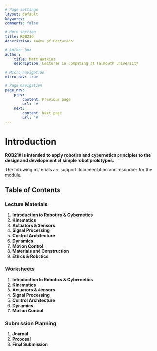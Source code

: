 ```yaml
---
# Page settings
layout: default
keywords:
comments: false

# Hero section
title: ROB210
description: Index of Resources

# Author box
author:
    title: Matt Watkins
    description: Lecturer in Computing at Falmouth University

# Micro navigation
micro_nav: true

# Page navigation
page_nav:
    prev:
        content: Previous page
        url: '#'
    next:
        content: Next page
        url: '#'
---
```


# Introduction

**ROB210 is intended to apply robotics and cybernetics principles to the design and development of simple robot prototypes.**

The following materials are support documentation and resources for the module.

## Table of Contents

### Lecture Materials
1. **Introduction to Robotics & Cybernetics**
2. **Kinematics**
3. **Actuators & Sensors**
4. **Signal Processing**
5. **Control Architecture**
6. **Dynamics**
7. **Motion Control**
8. **Materials and Construction**
9. **Ethics & Robotics**

### Worksheets
1. **Introduction to Robotics & Cybernetics**
2. **Kinematics**
3. **Actuators & Sensors**
4. **Signal Processing**
5. **Control Architecture**
6. **Dynamics**
7. **Motion Control**

### Submission Planning
1. **Journal**
2. **Proposal**
3. **Final Submission**
<!--stackedit_data:
eyJoaXN0b3J5IjpbMTExMjk4MjU2NywtMTgyNzQ1MTQ0Ml19
-->